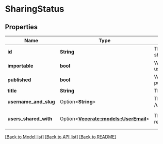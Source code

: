 # SharingStatus

## Properties

Name | Type | Description | Notes
------------ | ------------- | ------------- | -------------
**id** | **String** | The encoded ID of the resource to be shared. | 
**importable** | **bool** | Whether this resource can be published using a link. | 
**published** | **bool** | Whether this resource is currently published. | 
**title** | **String** | The title or name of the resource. | 
**username_and_slug** | Option<**String**> | The relative URL in the form of /u/{username}/{resource_single_char}/{slug} | [optional]
**users_shared_with** | Option<[**Vec<crate::models::UserEmail>**](UserEmail.md)> | The list of encoded ids for users the resource has been shared. | [optional][default to []]

[[Back to Model list]](../README.md#documentation-for-models) [[Back to API list]](../README.md#documentation-for-api-endpoints) [[Back to README]](../README.md)


